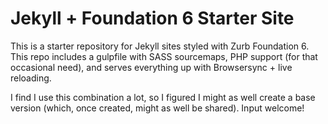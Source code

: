 # Jekyll + Foundation 6 Starter Site
This is a starter repository for Jekyll sites styled with Zurb Foundation 6. This repo includes a gulpfile with SASS sourcemaps, PHP support (for that occasional need), and serves everything up with Browsersync + live reloading.

I find I use this combination a lot, so I figured I might as well create a base version (which, once created, might as well be shared). Input welcome!